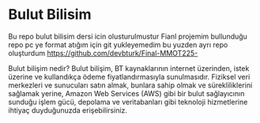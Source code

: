 # Bulut Bilisim 
Bu repo bulut bilisim dersi icin olusturulmustur 
Fianl projemim bullunduğu repo pc ye format atığım için git yukleyemedim bu yuzden ayrı repo oluşturdum
https://github.com/devbturk/Final-MMOT225-


Bulut bilişim nedir?
Bulut bilişim, BT kaynaklarının internet üzerinden, istek üzerine ve kullandıkça ödeme fiyatlandırmasıyla sunulmasıdır. Fiziksel veri merkezleri ve sunucuları satın almak, bunlara sahip olmak ve sürekliliklerini sağlamak yerine, Amazon Web Services (AWS) gibi bir bulut sağlayıcının sunduğu işlem gücü, depolama ve veritabanları gibi teknoloji hizmetlerine ihtiyaç duyduğunuzda erişebilirsiniz.
